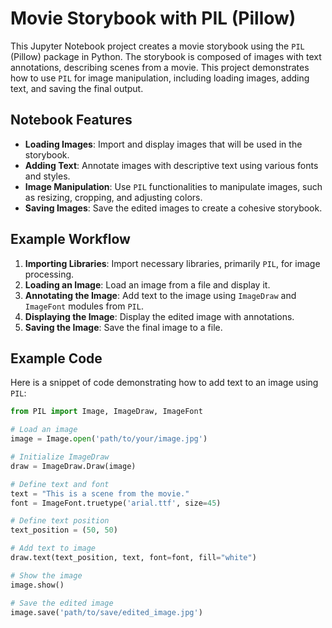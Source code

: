 # Movie Storybook with PIL (Pillow)

This Jupyter Notebook project creates a movie storybook using the `PIL` (Pillow) package in Python. The storybook is composed of images with text annotations, describing scenes from a movie. This project demonstrates how to use `PIL` for image manipulation, including loading images, adding text, and saving the final output.

## Notebook Features

- **Loading Images**: Import and display images that will be used in the storybook.
- **Adding Text**: Annotate images with descriptive text using various fonts and styles.
- **Image Manipulation**: Use `PIL` functionalities to manipulate images, such as resizing, cropping, and adjusting colors.
- **Saving Images**: Save the edited images to create a cohesive storybook.

## Example Workflow

1. **Importing Libraries**: Import necessary libraries, primarily `PIL`, for image processing.
2. **Loading an Image**: Load an image from a file and display it.
3. **Annotating the Image**: Add text to the image using `ImageDraw` and `ImageFont` modules from `PIL`.
4. **Displaying the Image**: Display the edited image with annotations.
5. **Saving the Image**: Save the final image to a file.

## Example Code

Here is a snippet of code demonstrating how to add text to an image using `PIL`:

```python
from PIL import Image, ImageDraw, ImageFont

# Load an image
image = Image.open('path/to/your/image.jpg')

# Initialize ImageDraw
draw = ImageDraw.Draw(image)

# Define text and font
text = "This is a scene from the movie."
font = ImageFont.truetype('arial.ttf', size=45)

# Define text position
text_position = (50, 50)

# Add text to image
draw.text(text_position, text, font=font, fill="white")

# Show the image
image.show()

# Save the edited image
image.save('path/to/save/edited_image.jpg')
